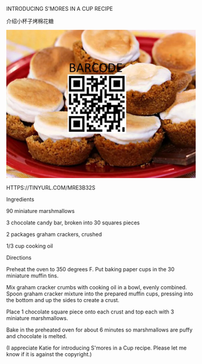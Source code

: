 INTRODUCING S'MORES IN A CUP RECIPE

介绍小杯子烤棉花糖


![INTRODUCING S'MORES IN A CUP RECIPE](https://github.com/ywangnccu/ywang/blob/main/images/S'moresInCup.jpg)

HTTPS://TINYURL.COM/MRE3B32S

Ingredients

90 miniature marshmallows

3 chocolate candy bar, broken into 30 squares pieces

2 packages graham crackers, crushed

1/3 cup cooking oil



Directions

Preheat the oven to 350 degrees F. Put baking paper cups in the 30 miniature muffin tins.

Mix graham cracker crumbs with cooking oil in a bowl, evenly combined. Spoon graham cracker mixture into the prepared muffin cups, pressing into the bottom and up the sides to create a crust.

Place 1 chocolate square piece onto each crust and top each with 3 miniature marshmallows.

Bake in the preheated oven for about 6 minutes so marshmallows are puffy and chocolate is melted.



(I appreciate Katie for introducing S'mores in a Cup recipe. Please let me know if it is against the copyright.)
